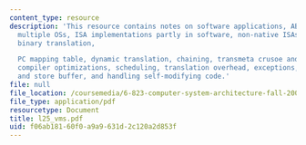 ```yaml
---
content_type: resource
description: 'This resource contains notes on software applications, ABI, supporting
  multiple OSs, ISA implementations partly in software, non-native ISAs, emulation,
  binary translation,

  PC mapping table, dynamic translation, chaining, transmeta crusoe and translation,
  compiler optimizations, scheduling, translation overhead, exceptions, shadow registers
  and store buffer, and handling self-modifying code.'
file: null
file_location: /coursemedia/6-823-computer-system-architecture-fall-2005/f06ab18160f0a9a9631d2c120a2d853f_l25_vms.pdf
file_type: application/pdf
resourcetype: Document
title: l25_vms.pdf
uid: f06ab181-60f0-a9a9-631d-2c120a2d853f
---
```

